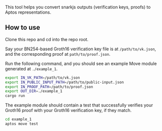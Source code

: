 This tool helps you convert snarkjs outputs (verification keys, proofs) to Aptos representations.

## How to use
Clone this repo and cd into the repo root.

Say your BN254-based Groth16 verification key file is at `/path/to/vk.json`, and the corresponding proof at `path/to/proof.json`.

Run the following command, and you should see an example Move module generated at `./example_1`.
```bash
export IN_VK_PATH=/path/to/vk.json
export IN_PUBLIC_INPUT_PATH=/path/to/public-input.json
export IN_PROOF_PATH=/path/to/proof.json
export OUT_DIR=./example_1
cargo run
```

The example module should contain a test that successfully verifies your Groth16 proof with your Groth16 verification key, if they match.
```bash
cd example_1
aptos move test
```
